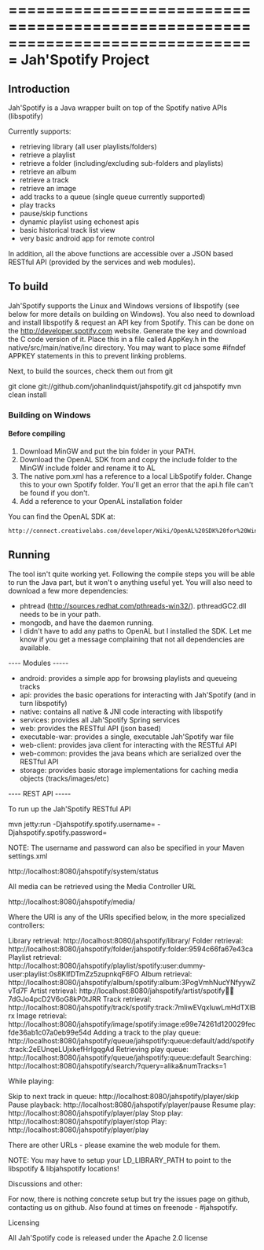 ===============================================================================
Jah'Spotify Project
===============================================================================

## Introduction

Jah'Spotify is a Java wrapper built on top of the Spotify native APIs (libspotify)

Currently supports:

* retrieving library (all user playlists/folders)
* retrieve a playlist
* retrieve a folder (including/excluding sub-folders and playlists)
* retrieve an album
* retrieve a track
* retrieve an image
* add tracks to a queue (single queue currently supported)
* play tracks
* pause/skip functions
* dynamic playlist using echonest apis
* basic historical track list view
* very basic android app for remote control

In addition, all the above functions are accessible over a JSON based RESTful API (provided by the services and web
modules).

## To build

Jah'Spotify supports the Linux and Windows versions of libspotify (see below for more details on building on Windows).
You also need to download and install libspotify & request an API key from Spotify.  This can be done
on the http://developer.spotify.com website.  Generate the key and download the C code version of it.  Place this
in a file called AppKey.h in the native/src/main/native/inc directory.  You may want to place some #ifndef APPKEY
statements in this to prevent linking problems.

Next, to build the sources, check them out from git

git clone git://github.com/johanlindquist/jahspotify.git
cd jahspotify
mvn clean install

### Building on Windows

#### Before compiling

1. Download MinGW and put the bin folder in your PATH.
2. Download the OpenAL SDK from and copy the include folder to the MinGW include folder and rename it to AL
3. The native pom.xml has a reference to a local LibSpotify folder. Change this to your own Spotify folder. You'll get an error that the api.h file can't be found if you don't.
4. Add a reference to your OpenAL installation folder

You can find the OpenAL SDK at:

    http://connect.creativelabs.com/developer/Wiki/OpenAL%20SDK%20for%20Windows.aspx

## Running
The tool isn't quite working yet. Following the compile steps you will be able to run the Java part, but it won't o anything useful yet.
You will also need to download a few more dependencies:
- phtread (http://sources.redhat.com/pthreads-win32/). pthreadGC2.dll needs to be in your path.
- mongodb, and have the daemon running.
- I didn't have to add any paths to OpenAL but I installed the SDK. Let me know if you get a message complaining that not all dependencies are available.

---- Modules -----

- android: provides a simple app for browsing playlists and queueing tracks
- api: provides the basic operations for interacting with Jah'Spotify (and in turn libspotify)
- native: contains all native & JNI code interacting with libspotify
- services: provides all Jah'Spotify Spring services
- web: provides the RESTful API (json based)
- executable-war: provides a single, executable Jah'Spotify war file
- web-client: provides java client for interacting with the RESTful API
- web-common: provides the java beans which are serialized over the RESTful API
- storage: provides basic storage implementations for caching media objects (tracks/images/etc)

---- REST API -----

To run up the Jah'Spotify RESTful API

mvn jetty:run -Djahspotify.spotify.username=<your username> -Djahspotify.spotify.password=<your password>

NOTE: The username and password can also be specified in your Maven settings.xml

http://localhost:8080/jahspotify/system/status

All media can be retrieved using the Media Controller URL

http://localhost:8080/jahspotify/media/<URI>

Where the URI is any of the URIs specified below, in the more specialized controllers:

Library retrieval: http://localhost:8080/jahspotify/library/
Folder retrieval: http://localhost:8080/jahspotify/folder/jahspotify:folder:9594c66fa67e43ca
Playlist retrieval: http://localhost:8080/jahspotify/playlist/spotify:user:dummy-user:playlist:0s8KIfDTmZz5zupnkqF6FO
Album retrieval: http://localhost:8080/jahspotify/album/spotify:album:3PogVmhNucYNfyywZvTd7F
Artist retrieval: http://localhost:8080/jahspotify/artist/spotify:artist:7dGJo4pcD2V6oG8kP0tJRR
Track retrieval: http://localhost:8080/jahspotify/track/spotify:track:7mliwEVqxIuwLmHdTXlBrx
Image retrieval: http://localhost:8080/jahspotify/image/spotify:image:e99e74261d120029fecfde36ab1c07a0eb99e54d
Adding a track to the play queue: http://localhost:8080/jahspotify/queue/jahspotify:queue:default/add/spotify:track:2eEUnqeLUjxkefHrIgqgAd
Retrieving play queue: http://localhost:8080/jahspotify/queue/jahspotify:queue:default
Searching: http://localhost:8080/jahspotify/search/?query=alika&numTracks=1

While playing:

Skip to next track in queue: http://localhost:8080/jahspotify/player/skip
Pause playback: http://localhost:8080/jahspotify/player/pause
Resume play: http://localhost:8080/jahspotify/player/play
Stop play: http://localhost:8080/jahspotify/player/stop
Play: http://localhost:8080/jahspotify/player/play

There are other URLs - please examine the web module for them.

NOTE: You may have to setup your LD_LIBRARY_PATH to point to the libspotify & libjahspotify locations!

Discussions and other:

For now, there is nothing concrete setup but try the issues page on github, contacting us on github.  Also found at times
on freenode - #jahspotify.

Licensing

All Jah'Spotify code is released under the Apache 2.0 license

